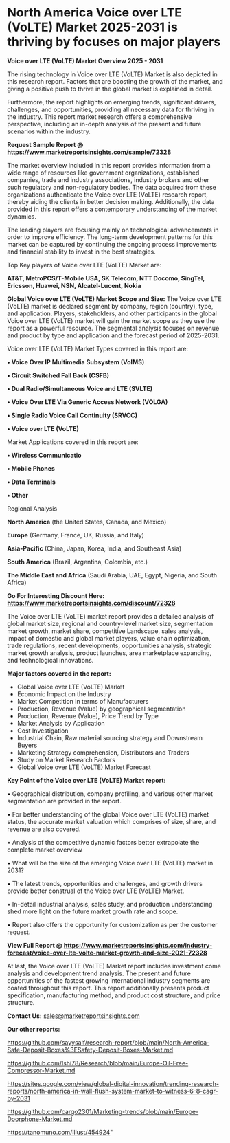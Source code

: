 # North America Voice over LTE (VoLTE) Market 2025-2031 is thriving by focuses on major players

<Strong> Voice over LTE (VoLTE) Market Overview 2025 - 2031</strong>

The rising technology in Voice over LTE (VoLTE) Market is also depicted in this research report. Factors that are boosting the growth of the market, and giving a positive push to thrive in the global market is explained in detail.

Furthermore, the report highlights on emerging trends, significant drivers, challenges, and opportunities, providing all necessary data for thriving in the industry. This report market research offers a comprehensive perspective, including an in-depth analysis of the present and future scenarios within the industry.

<strong>Request Sample Report @ <a href=https://www.marketreportsinsights.com/sample/72328>https://www.marketreportsinsights.com/sample/72328</a></strong>

The market overview included in this report provides information from a wide range of resources like government organizations, established companies, trade and industry associations, industry brokers and other such regulatory and non-regulatory bodies. The data acquired from these organizations authenticate the Voice over LTE (VoLTE) research report, thereby aiding the clients in better decision making. Additionally, the data provided in this report offers a contemporary understanding of the market dynamics.

The leading players are focusing mainly on technological advancements in order to improve efficiency. The long-term development patterns for this market can be captured by continuing the ongoing process improvements and financial stability to invest in the best strategies.

Top Key players of Voice over LTE (VoLTE) Market are:

<strong>AT&T, MetroPCS/T-Mobile USA, SK Telecom, NTT Docomo, SingTel, Ericsson, Huawei, NSN, Alcatel-Lucent, Nokia</strong>

<strong><b>Global Voice over LTE (VoLTE) Market Scope and Size:</b></strong>
The Voice over LTE (VoLTE) market is declared segment by company, region (country), type, and application. Players, stakeholders, and other participants in the global Voice over LTE (VoLTE) market will gain the market scope as they use the report as a powerful resource. The segmental analysis focuses on revenue and product by type and application and the forecast period of 2025-2031.

Voice over LTE (VoLTE) Market Types covered in this report are:

<strong>• Voice Over IP Multimedia Subsystem (VoIMS)

• Circuit Switched Fall Back (CSFB)

• Dual Radio/Simultaneous Voice and LTE (SVLTE)

• Voice Over LTE Via Generic Access Network (VOLGA)

• Single Radio Voice Call Continuity (SRVCC)

• Voice over LTE (VoLTE)</strong>

Market Applications covered in this report are:

<strong>• Wireless Communicatio

• Mobile Phones

• Data Terminals

• Other</strong> 

Regional Analysis

<strong>North America</strong> (the United States, Canada, and Mexico)

<strong>Europe</strong> (Germany, France, UK, Russia, and Italy)

<strong>Asia-Pacific</strong> (China, Japan, Korea, India, and Southeast Asia)

<strong>South America</strong> (Brazil, Argentina, Colombia, etc.)

<strong>The Middle East and Africa</strong> (Saudi Arabia, UAE, Egypt, Nigeria, and South Africa)

<strong>Go For Interesting Discount Here: <a href=https://www.marketreportsinsights.com/discount/72328>https://www.marketreportsinsights.com/discount/72328</a></strong>

The Voice over LTE (VoLTE) market report provides a detailed analysis of global market size, regional and country-level market size, segmentation market growth, market share, competitive Landscape, sales analysis, impact of domestic and global market players, value chain optimization, trade regulations, recent developments, opportunities analysis, strategic market growth analysis, product launches, area marketplace expanding, and technological innovations.

<strong><b>Major factors covered in the report:</b></strong>
<ul>
  <li>Global Voice over LTE (VoLTE) Market </li>
  <li>Economic Impact on the Industry</li>
  <li>Market Competition in terms of Manufacturers</li>
  <li>Production, Revenue (Value) by geographical segmentation</li>
  <li>Production, Revenue (Value), Price Trend by Type</li>
  <li>Market Analysis by Application</li>
  <li>Cost Investigation</li>
  <li>Industrial Chain, Raw material sourcing strategy and Downstream Buyers</li>
  <li>Marketing Strategy comprehension, Distributors and Traders</li>
  <li>Study on Market Research Factors</li>
  <li>Global Voice over LTE (VoLTE) Market Forecast</li>
</ul>

<strong><b>Key Point of the Voice over LTE (VoLTE) Market report:</b></strong>

• Geographical distribution, company profiling, and various other market segmentation are provided in the report.

• For better understanding of the global Voice over LTE (VoLTE) market status, the accurate market valuation which comprises of size, share, and revenue are also covered.

• Analysis of the competitive dynamic factors better extrapolate the complete market overview

• What will be the size of the emerging Voice over LTE (VoLTE) market in 2031?

• The latest trends, opportunities and challenges, and growth drivers provide better construal of the Voice over LTE (VoLTE) Market.

• In-detail industrial analysis, sales study, and production understanding shed more light on the future market growth rate and scope.

• Report also offers the opportunity for customization as per the customer request.

<strong><b>View Full Report @ <a href=https://www.marketreportsinsights.com/industry-forecast/voice-over-lte-volte-market-growth-and-size-2021-72328>https://www.marketreportsinsights.com/industry-forecast/voice-over-lte-volte-market-growth-and-size-2021-72328</a></b></strong>


At last, the Voice over LTE (VoLTE) Market report includes investment come analysis and development trend analysis. The present and future opportunities of the fastest growing international industry segments are coated throughout this report. This report additionally presents product specification, manufacturing method, and product cost structure, and price structure.

<strong>Contact Us:</strong>
sales@marketreportsinsights.com

<strong>Our other reports:</strong>

<a href=https://github.com/sayysaif/research-report/blob/main/North-America-Safe-Deposit-Boxes%3FSafety-Deposit-Boxes-Market.md>https://github.com/sayysaif/research-report/blob/main/North-America-Safe-Deposit-Boxes%3FSafety-Deposit-Boxes-Market.md</a>

<a href=https://github.com/Ishi78/Research/blob/main/Europe-Oil-Free-Compressor-Market.md>https://github.com/Ishi78/Research/blob/main/Europe-Oil-Free-Compressor-Market.md</a>

<a href=https://sites.google.com/view/global-digital-innovation/trending-research-reports/north-america-in-wall-flush-system-market-to-witness-6-8-cagr-by-2031>https://sites.google.com/view/global-digital-innovation/trending-research-reports/north-america-in-wall-flush-system-market-to-witness-6-8-cagr-by-2031</a>

<a href=https://github.com/cargo2301/Marketing-trends/blob/main/Europe-Doorphone-Market.md>https://github.com/cargo2301/Marketing-trends/blob/main/Europe-Doorphone-Market.md</a>

<a href=https://tanomuno.com/illust/454924>https://tanomuno.com/illust/454924</a>"
